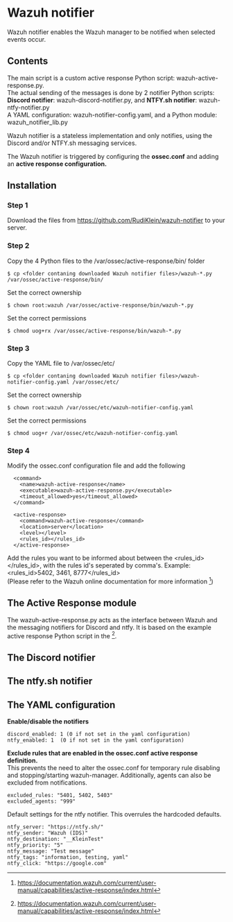 # Wazuh notifier

Wazuh notifier enables the Wazuh manager to be notified when selected events occur.

## Contents

The main script is a custom active response Python script: wazuh-active-response.py.<br>
The actual sending of the messages is done by 2 notifier Python scripts:<br>
**Discord notifier**: wazuh-discord-notifier.py, and **NTFY.sh notifier**: wazuh-ntfy-notifier.py<br>
A YAML configuration: wazuh-notifier-config.yaml, and a Python module: wazuh_notifier_lib.py

Wazuh notifier is a stateless implementation and only notifies, using the Discord and/or NTFY.sh messaging services.

The Wazuh notifier is triggered by configuring the **ossec.conf** and adding an **active response configuration.**

## Installation ##

### Step 1 ###

Download the files from https://github.com/RudiKlein/wazuh-notifier to your server.

### Step 2 ###

Copy the 4 Python files to the /var/ossec/active-response/bin/ folder

``` 
$ cp <folder contaning downloaded Wazuh notifier files>/wazuh-*.py /var/ossec/active-response/bin/
```

Set the correct ownership

```
$ chown root:wazuh /var/ossec/active-response/bin/wazuh-*.py
```

Set the correct permissions

```
$ chmod uog+rx /var/ossec/active-response/bin/wazuh-*.py
```

### Step 3 ###

Copy the YAML file to /var/ossec/etc/

```
$ cp <folder contaning downloaded Wazuh notifier files>/wazuh-notifier-config.yaml /var/ossec/etc/
```

Set the correct ownership

```
$ chown root:wazuh /var/ossec/etc/wazuh-notifier-config.yaml
```

Set the correct permissions

```
$ chmod uog+r /var/ossec/etc/wazuh-notifier-config.yaml
```

### Step 4 ###

Modify the ossec.conf configuration file and add the following<br>

```
  <command>
    <name>wazuh-active-response</name>
    <executable>wazuh-active-response.py</executable>
    <timeout_allowed>yes</timeout_allowed>
  </command>
```

```
  <active-response>
    <command>wazuh-active-response</command>
    <location>server</location>
    <level></level>
    <rules_id></rules_id>
  </active-response>
```

Add the rules you want to be informed about between the <rules_id></rules_id>, with the rules id's seperated by comma's.
Example: <rules_id>5402, 3461, 8777</rules_id><br>
(Please refer to the Wazuh online documentation for more information [^Wazuh docs])

[^Wazuh docs]: https://documentation.wazuh.com/current/user-manual/capabilities/active-response/index.html

## The Active Response module ##

The wazuh-active-response.py acts as the interface between Wazuh and the messaging notifiers for Discord and ntfy.
It is based on the example active response Python script in the [^Wazuh docs].

## The Discord notifier ##

## The ntfy.sh notifier ##

## The YAML configuration ##

**Enable/disable the notifiers**<br>

```
discord_enabled: 1 (0 if not set in the yaml configuration)
ntfy_enabled: 1  (0 if not set in the yaml configuration)
```

**Exclude rules that are enabled in the ossec.conf active response definition.**<br>
This prevents the need to alter the ossec.conf for temporary rule disabling and stopping/starting wazuh-manager.
Additionally, agents can also be excluded from notifications.

```
excluded_rules: "5401, 5402, 5403"
excluded_agents: "999"
```

Default settings for the ntfy notifier. This overrules the hardcoded defaults.

```
ntfy_server: "https://ntfy.sh/"
ntfy_sender: "Wazuh (IDS)"
ntfy_destination: "__KleinTest"
ntfy_priority: "5"
ntfy_message: "Test message"
ntfy_tags: "information, testing, yaml"
ntfy_click: "https://google.com"
```